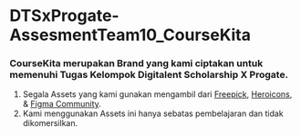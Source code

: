 # DTSxProgate-AssesmentTeam10_CourseKita

### CourseKita merupakan Brand yang kami ciptakan untuk memenuhi Tugas Kelompok Digitalent Scholarship X Progate.

1. Segala Assets yang kami gunakan mengambil dari [Freepick](https://www.freepik.com/home), [Heroicons](https://heroicons.com/), & [Figma Community](https://www.figma.com/community/web_design).
2. Kami menggunakan Assets ini hanya sebatas pembelajaran dan tidak dikomersilkan.
